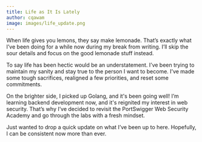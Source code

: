 ```yaml
---
title: Life as It Is Lately
author: cqawam
image: images/life_update.png
---
```



When life gives you lemons, they say make lemonade. That’s exactly what I’ve been doing for a while now during my break from writing. I’ll skip the sour details and focus on the good lemonade stuff instead.

To say life has been hectic would be an understatement. I’ve been trying to maintain my sanity and stay true to the person I want to become. I’ve made some tough sacrifices, realigned a few priorities, and reset some commitments.

On the brighter side, I picked up Golang, and it's been going well! I’m learning backend development now, and it's reignited my interest in web security. That’s why I’ve decided to revisit the PortSwigger Web Security Academy and go through the labs with a fresh mindset. 

Just wanted to drop a quick update on what I’ve been up to here. Hopefully, I can be consistent now more than ever.
